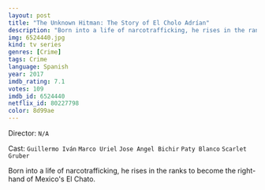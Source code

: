 ```yaml
---
layout: post
title: "The Unknown Hitman: The Story of El Cholo Adrían"
description: "Born into a life of narcotrafficking, he rises in the ranks to become the right-hand of Mexico's El Chato..."
img: 6524440.jpg
kind: tv series
genres: [Crime]
tags: Crime 
language: Spanish
year: 2017
imdb_rating: 7.1
votes: 109
imdb_id: 6524440
netflix_id: 80227798
color: 8d99ae
---
```

Director: `N/A`  

Cast: `Guillermo Iván` `Marco Uriel` `Jose Angel Bichir` `Paty Blanco` `Scarlet Gruber` 

Born into a life of narcotrafficking, he rises in the ranks to become the right-hand of Mexico's El Chato.